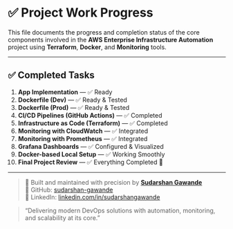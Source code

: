 # ✅ Project Work Progress

This file documents the progress and completion status of the core components involved in the **AWS Enterprise Infrastructure Automation** project using **Terraform**, **Docker**, and **Monitoring** tools.

---

## ✅ Completed Tasks

1. **App Implementation** — ✅ Ready  
2. **Dockerfile (Dev)** — ✅ Ready & Tested  
3. **Dockerfile (Prod)** — ✅ Ready & Tested  
4. **CI/CD Pipelines (GitHub Actions)** — ✅ Completed  
5. **Infrastructure as Code (Terraform)** — ✅ Completed  
6. **Monitoring with CloudWatch** — ✅ Integrated  
7. **Monitoring with Prometheus** — ✅ Integrated  
8. **Grafana Dashboards** — ✅ Configured & Visualized  
9. **Docker-based Local Setup** — ✅ Working Smoothly  
10. **Final Project Review** — ✅ Everything Completed 🎉

---

> 🧠 Built and maintained with precision by [**Sudarshan Gawande**](https://sudarshangawande.com)  
> 🚀 GitHub: [sudarshan-gawande](https://github.com/sudarshan-gawande)  
> 💼 LinkedIn: [linkedin.com/in/sudarshangawande](https://linkedin.com/in/sudarshangawande)

> “Delivering modern DevOps solutions with automation, monitoring, and scalability at its core.”  
